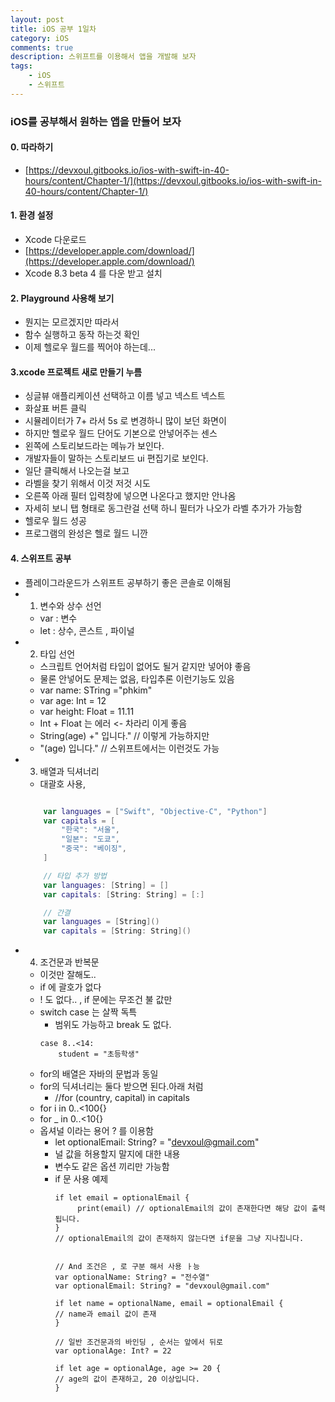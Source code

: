 ```yaml
---
layout: post
title: iOS 공부 1일차
category: iOS
comments: true
description: 스위프트를 이용해서 앱을 개발해 보자
tags:
    - iOS
    - 스위프트
---
```


### iOS를 공부해서 원하는 앱을 만들어 보자
 
#### 0. 따라하기
 - [https://devxoul.gitbooks.io/ios-with-swift-in-40-hours/content/Chapter-1/](https://devxoul.gitbooks.io/ios-with-swift-in-40-hours/content/Chapter-1/)

#### 1. 환경 설정
 - Xcode 다운로드
 - [https://developer.apple.com/download/](https://developer.apple.com/download/)
 - Xcode 8.3 beta 4 를 다운 받고 설치

#### 2. Playground 사용해 보기
 - 뭔지는 모르겠지만 따라서  
 - 함수 실행하고 동작 하는것 확인 
 - 이제 헬로우 월드를 찍어야 하는데...

#### 3.xcode 프로젝트 새로 만들기 누름
 - 싱글뷰 애플리케이션 선택하고 이름 넣고 넥스트 넥스트
 - 화살표 버튼 클릭 
 - 시뮬레이터가 7+ 라서 5s 로 변경하니 많이 보던 화면이 
 - 하지만 헬로우 월드 단어도 기본으로 안넣어주는 센스
 - 왼쪽에 스토리보드라는 메뉴가 보인다.
 - 개발자들이 말하는 스토리보드 ui 편집기로 보인다.
 - 일단 클릭해서 나오는걸 보고
 - 라벨을 찾기 위해서 이것 저것 시도
 - 오른쪽 아래 필터 입력창에 넣으면 나온다고 했지만 안나옴
 - 자세히 보니 탭 형태로 동그란걸 선택 하니 필터가 나오가 라벨 추가가 가능함
 - 헬로우 월드 성공
 - 프로그램의 완성은 헬로 월드 니깐

#### 4. 스위프트 공부
  - 플레이그라운드가 스위프트 공부하기 좋은 콘솔로 이해됨
  - 1. 변수와 상수 선언
     - var : 변수
     - let : 상수, 콘스트 , 파이널
  - 2. 타입 선언 
    - 스크립트 언어처럼 타입이 없어도 될거 같지만 넣어야 좋음
    - 물론 안넣어도 문제는 없음, 타입추론 이런기능도 있음
    - var name: STring ="phkim"
    - var age: Int = 12
    - var height: Float = 11.11
    - Int + Float 는 에러 <- 차라리 이게 좋음
    - String(age) +" 입니다." // 이렇게 가능하지만
    - "\(age) 입니다."  // 스위프트에서는 이런것도 가능
  - 3. 배열과 딕셔너리
    - 대괄호 사용,
    ```Swift

        var languages = ["Swift", "Objective-C", "Python"]    
        var capitals = [
            "한국": "서울",
            "일본": "도쿄",
            "중국": "베이징",
        ]

        // 타입 추가 방법
        var languages: [String] = []
        var capitals: [String: String] = [:]

        // 간결
        var languages = [String]()
        var capitals = [String: String]()

    ```
  - 4. 조건문과 반복문
    - 이것만 잘해도..
    - if 에 괄호가 없다
    - ! 도 없다.. , if 문에는 무조건 불 값만
    - switch case 는 살짝 독특
      -  범위도 가능하고 break 도 없다.
        ```
        case 8..<14:
            student = "초등학생"
        ```        
    - for의 배열은 자바의 문법과 동일
    - for의 딕셔너리는 둘다 받으면 된다.아래 처럼
      - //for (country, capital) in capitals 
    - for i in 0..<100{}
    - for _ in 0..<10{}
    - 옵셔널 이라는 용어 ? 를 이용함
      - let optionalEmail: String? = "devxoul@gmail.com"
      - 널 값을 허용할지 말지에 대한 내용
      - 변수도 같은 옵션 끼리만 가능함
      - if 문 사용 예제 
        ```
        if let email = optionalEmail {
             print(email) // optionalEmail의 값이 존재한다면 해당 값이 출력됩니다.
        }
        // optionalEmail의 값이 존재하지 않는다면 if문을 그냥 지나칩니다.


        // And 조건은 , 로 구분 해서 사용 ㅏ능    
        var optionalName: String? = "전수열"
        var optionalEmail: String? = "devxoul@gmail.com"

        if let name = optionalName, email = optionalEmail {
        // name과 email 값이 존재
        }

        // 일반 조건문과의 바인딩 , 순서는 앞에서 뒤로    
        var optionalAge: Int? = 22

        if let age = optionalAge, age >= 20 {
        // age의 값이 존재하고, 20 이상입니다.
        }
        ```  
         
